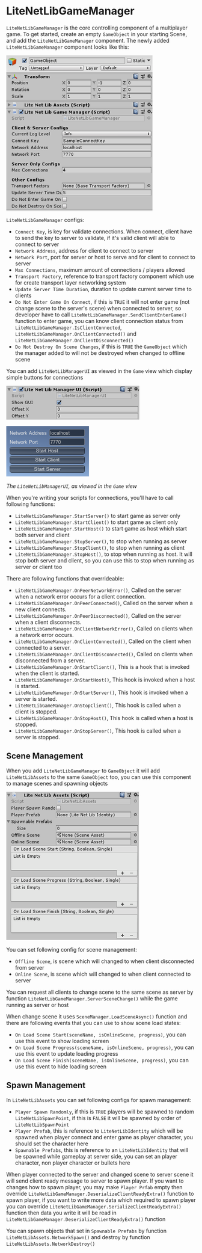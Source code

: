 # LiteNetLibGameManager

`LiteNetLibGameManager` is the core controlling component of a multiplayer game. To get started, create an empty `GameObject` in your starting Scene, and add the `LiteNetLibGameManager` component. The newly added `LiteNetLibGameManager` component looks like this:

![Added Manager](../images/added_manager.png)

`LiteNetLibGameManager` configs:
- `Connect Key`, is key for validate connections. When connect, client have to send the key to server to validate, if it's valid client will able to connect to server
- `Network Address`, address for client to connect to server
- `Network Port`, port for server or host to serve and for client to connect to server
- `Max Connections`, maximum amount of connections / players allowed
- `Transport Factory`, reference to transport factory component which use for create transport layer networking system
- `Update Server Time Duration`, duration to update current server time to clients
- `Do Not Enter Game On Connect`, if this is `TRUE` it will not enter game (not change scene to the server's scene) when connected to server, so developer have to call `LiteNetLibGameManager.SendClientEnterGame()` function to enter game, you can know client connection status from `LiteNetLibGameManager.IsClientConnected`, `LiteNetLibGameManager.OnClientConnected()` and `LiteNetLibGameManager.OnClientDisconnected()`
- `Do Not Destroy On Scene Changes`, if this is `TRUE` the `GameObject` which the manager added to will not be destroyed when changed to offline scene

You can add `LiteNetLibManagerUI` as viewed in the `Game` view which display simple buttons for connections

![Added Manager UI](../images/added_manager_ui.png)

![In-Game Manager UI](../images/ingame_manager_ui.png)

*The `LiteNetLibManagerUI`, as viewed in the `Game` view*

When you're writing your scripts for connections, you'll have to call following functions:
- `LiteNetLibGameManager.StartServer()` to start game as server only
- `LiteNetLibGameManager.StartClient()` to start game as client only
- `LiteNetLibGameManager.StartHost()` to start game as host which start both server and client
- `LiteNetLibGameManager.StopServer()`, to stop when running as server
- `LiteNetLibGameManager.StopClient()`, to stop when running as client
- `LiteNetLibGameManager.StopHost()`, to stop when running as host. It will stop both server and client, so you can use this to stop when running as server or client too

There are following functions that overrideable:
- `LiteNetLibGameManager.OnPeerNetworkError()`, Called on the server when a network error occurs for a client connection.
- `LiteNetLibGameManager.OnPeerConnected()`, Called on the server when a new client connects.
- `LiteNetLibGameManager.OnPeerDisconnected()`, Called on the server when a client disconnects.
- `LiteNetLibGameManager.OnClientNetworkError()`, Called on clients when a network error occurs.
- `LiteNetLibGameManager.OnClientConnected()`, Called on the client when connected to a server.
- `LiteNetLibGameManager.OnClientDisconnected()`, Called on clients when disconnected from a server.
- `LiteNetLibGameManager.OnStartClient()`, This is a hook that is invoked when the client is started.
- `LiteNetLibGameManager.OnStartHost()`, This hook is invoked when a host is started.
- `LiteNetLibGameManager.OnStartServer()`, This hook is invoked when a server is started.
- `LiteNetLibGameManager.OnStopClient()`, This hook is called when a client is stopped.
- `LiteNetLibGameManager.OnStopHost()`, This hook is called when a host is stopped.
- `LiteNetLibGameManager.OnStopServer()`, This hook is called when a server is stopped.

## Scene Management

When you add `LiteNetLibGameManager` to `GameObject` it will add `LiteNetLibAssets` to the same `GameObject` too, you can use this component to manage scenes and spawning objects

![In-Game Manager UI](../images/added_assets.png)

You can set following config for scene management:
- `Offline Scene`, is scene which will changed to when client disconnected from server
- `Online Scene`, is scene which will changed to when client connected to server

You can request all clients to change scene to the same scene as server by function `LiteNetLibGameManager.ServerSceneChange()` while the game running as server or host

When change scene it uses `SceneManager.LoadSceneAsync()` function and there are following events that you can use to show scene load states:
- `On Load Scene Start(sceneName, isOnlineScene, progress)`, you can use this event to show loading screen
- `On Load Scene Progress(sceneName, isOnlineScene, progress)`, you can use this event to update loading progress
- `On Load Scene Finish(sceneName, isOnlineScene, progress)`, you can use this event to hide loading screen

## Spawn Management

In `LiteNetLibAssets` you can set following configs for spawn management:
- `Player Spawn Randomly`, if this is `TRUE` players will be spawned to random `LiteNetLibSpawnPoint`, if this is `FALSE` it will be spawned by order of `LiteNetLibSpawnPoint`
- `Player Prefab`, this is reference to `LiteNetLibIdentity` which will be spawned when player connect and enter game as player character, you should set the character here
- `Spawnable Prefabs`, this is reference to an `LiteNetLibIdentity` that will be spawned while gameplay at server side, you can set an player character, non player character or bullets here

When player connected to the server and changed scene to server scene it will send client ready message to server to spawn player. If you want to changes how to spawn player, you may make `Player Prfab` empty then override `LiteNetLibGameManager.DeserializeClientReadyExtra()` function to spawn player, if you want to write more data which required to spawn player you can override `LiteNetLibGameManager.SerializeClientReadyExtra()` function then data you write it will be read in `LiteNetLibGameManager.DeserializeClientReadyExtra()` function

You can spawn objects that set in `Spawnable Prefabs` by function `LiteNetLibAssets.NetworkSpawn()` and destroy by function `LiteNetLibAssets.NetworkDestroy()`